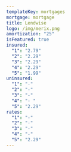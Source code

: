 ```yaml
---
templateKey: mortgages
mortgage: mortgage
title: Lendwise
logo: /img/merix.png
amortization: "25"
isFeatured: true
insured:
  "1": "2.79"
  "2": "2.29"
  "3": "2.29"
  "4": "2.29"
  "5": "1.99"
uninsured:
  "1": "-"
  "2": "-"
  "3": "-"
  "4": "- "
  "5": "2.29"
rates:
  "1": "-"
  "2": "-"
  "3": "-"
  "4": "-"
  "5": "2.29"
---
```

